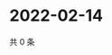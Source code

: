 # 2022-02-14

共 0 条

<!-- BEGIN WEIBO -->
<!-- 最后更新时间 Mon Feb 14 2022 15:14:19 GMT+0800 (China Standard Time) -->

<!-- END WEIBO -->
